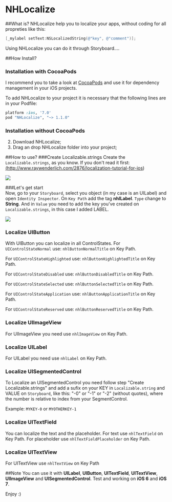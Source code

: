 NHLocalize
==========

##What is?
NHLocalize help you to localize your apps, without coding for all propreties like this:

```objective-c
[_mylabel setText:NSLocalizedString(@"key", @"comment")];
```

Using NHLocalize you can do it through Storyboard....

##How Install?


### Installation with CocoaPods

I recommend you to take a look at [CocoaPods](http://cocoapods.org) and use it for dependency management in your iOS projects.

To add NHLocalize to your project it is necessary that the following lines are in your Podfile:

```ruby
platform :ios, '7.0'
pod "NHLocalize", "~> 1.1.0"
```

### Installation without CocoaPods

  2. Download NHLocalize;
  1. Drag an drop NHLocalize folder into your project;


##How to use?
###Create Localizable.strings
Create the `Localizable.strings`, as you know. If you don't read it first: <a href>(http://www.raywenderlich.com/2876/localization-tutorial-for-ios)</a>
  
  <img src="https://github.com/nthegedus/NHLocalize/blob/master/Example/NHLocalize/Localizable.png?raw=true"/>


###Let's get start  
Now, go to your `Storyboard`, select you object (in my case is an UILabel) and open `Identity Inspector`.
  On `Key Path` add the tag <b>nhlLabel</b>. `Type` change to <b>String</b>. And in `Value` you need to add the key you've created on `Localizable.strings`, in this case I added LABEL.

  <img src="https://github.com/nthegedus/NHLocalize/blob/master/Example/NHLocalize/User%20Defined.png?raw=true"/>
  
  
### Localize UIButton
With UIButton you can localize in all ControlStates.
For `UIControlStateNormal` use: `nhlButtonNormalTitle` on Key Path.

For `UIControlStateHighlighted` use: `nhlButtonHighlightedTitle` on Key Path.

For `UIControlStateDisabled` use: `nhlButtonDisabledTitle` on Key Path.

For `UIControlStateSelected` use: `nhlButtonSelectedTitle` on Key Path. 

For `UIControlStateApplication` use: `nhlButtonApplicationTitle` on Key Path.

For `UIControlStateReserved` use: `nhlButtonReservedTitle` on Key Path.
  
### Localize UIImageView
For UIImageView you need use `nhlImageView` on Key Path.
  
### Localize UILabel
For UILabel you need use `nhlLabel` on Key Path.
  
### Localize UISegmentedControl
To Localize an UISegmentedControl you need follow step "Create Localizable.strings" and add a sufix on your KEY in `Localizable.string` and VALUE on `Storyboard`, like this: "-0" or "-1" or "-2" (without quotes), where the number is relative to index from your SegmentControl.
  
Example: `MYKEY-0` or `MYOTHERKEY-1`
  
### Localize UITextField
You can localize the text and the placeholder.
For text use `nhlTextField` on Key Path.
For placeholder use `nhlTextFieldPlaceholder` on Key Path.
  
### Localize UITextView
For UITextView use `nhlTextView` on Key Path

##Note
You can use it with <b>UILabel</b>, <b>UIButton</b>, <b>UITextField</b>, <b>UITextView</b>, <b>UIImageView</b> and <b>UISegmentedControl</b>.
Test and working on <b>iOS 6</b> and <b>iOS 7</b>.
  
Enjoy :)
